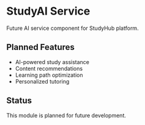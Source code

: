 # StudyAI Service

Future AI service component for StudyHub platform.

## Planned Features
- AI-powered study assistance
- Content recommendations
- Learning path optimization
- Personalized tutoring

## Status
This module is planned for future development.
